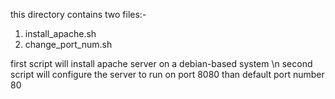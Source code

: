 this directory contains two files:-
1. install_apache.sh
2. change_port_num.sh

first script will install apache server on a debian-based system \n
second script will configure the server to run on port 8080 than default port number 80
